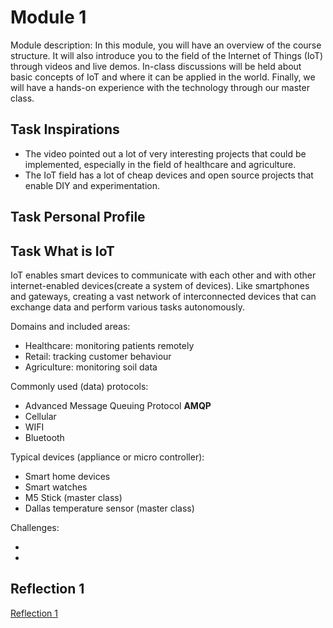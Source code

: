 # Module 1

Module description:
In this module, you will have an overview of the course structure. It will also introduce you to the field of the Internet of Things (IoT) through videos and live demos. In-class discussions will be held about basic concepts of IoT and where it can be applied in the world. Finally, we will have a hands-on experience with the technology through our master class. 

## Task Inspirations

- The video pointed out a lot of very interesting projects that could be implemented, especially in the field of healthcare and agriculture.
- The IoT field has a lot of cheap devices and open source projects that enable DIY and experimentation.

## Task Personal Profile

## Task What is IoT
IoT enables smart devices to communicate with each other and with other internet-enabled devices(create a system of devices). Like smartphones and gateways, creating a vast network of interconnected devices that can exchange data and perform various tasks autonomously.

Domains and included areas:

- Healthcare: monitoring patients remotely
- Retail: tracking customer behaviour
- Agriculture: monitoring soil data


Commonly used (data) protocols:

- Advanced Message Queuing Protocol **AMQP**
- Cellular
- WIFI
- Bluetooth

Typical devices (appliance or micro controller):

- Smart home devices
- Smart watches
- M5 Stick (master class)
- Dallas temperature sensor (master class)

Challenges:

-
-

## Reflection 1
[Reflection 1](https://github.com/marleneibrus/iot-portfolio/blob/main/Reflections/ref01.md)
